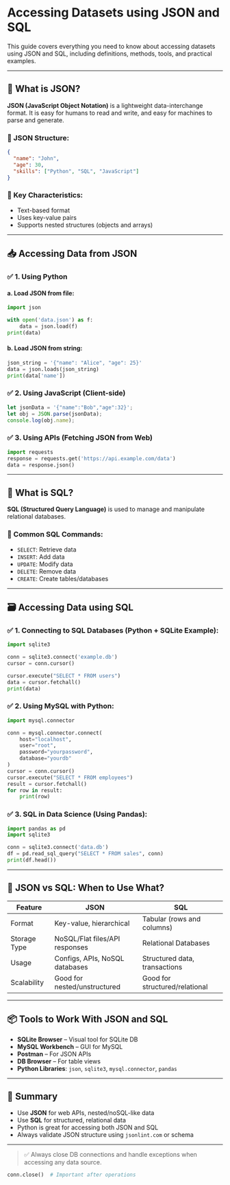# Accessing Datasets using JSON and SQL

This guide covers everything you need to know about accessing datasets using JSON and SQL, including definitions, methods, tools, and practical examples.

---

## 📌 What is JSON?

**JSON (JavaScript Object Notation)** is a lightweight data-interchange format. It is easy for humans to read and write, and easy for machines to parse and generate.

### 🔹 JSON Structure:

```json
{
  "name": "John",
  "age": 30,
  "skills": ["Python", "SQL", "JavaScript"]
}
```

### 🔹 Key Characteristics:

* Text-based format
* Uses key-value pairs
* Supports nested structures (objects and arrays)

---

## 📥 Accessing Data from JSON

### ✅ 1. Using Python

#### a. Load JSON from file:

```python
import json

with open('data.json') as f:
    data = json.load(f)
print(data)
```

#### b. Load JSON from string:

```python
json_string = '{"name": "Alice", "age": 25}'
data = json.loads(json_string)
print(data['name'])
```

### ✅ 2. Using JavaScript (Client-side)

```javascript
let jsonData = '{"name":"Bob","age":32}';
let obj = JSON.parse(jsonData);
console.log(obj.name);
```

### ✅ 3. Using APIs (Fetching JSON from Web)

```python
import requests
response = requests.get('https://api.example.com/data')
data = response.json()
```

---

## 💽 What is SQL?

**SQL (Structured Query Language)** is used to manage and manipulate relational databases.

### 🔹 Common SQL Commands:

* `SELECT`: Retrieve data
* `INSERT`: Add data
* `UPDATE`: Modify data
* `DELETE`: Remove data
* `CREATE`: Create tables/databases

---

## 🗃 Accessing Data using SQL

### ✅ 1. Connecting to SQL Databases (Python + SQLite Example):

```python
import sqlite3

conn = sqlite3.connect('example.db')
cursor = conn.cursor()

cursor.execute("SELECT * FROM users")
data = cursor.fetchall()
print(data)
```

### ✅ 2. Using MySQL with Python:

```python
import mysql.connector

conn = mysql.connector.connect(
    host="localhost",
    user="root",
    password="yourpassword",
    database="yourdb"
)
cursor = conn.cursor()
cursor.execute("SELECT * FROM employees")
result = cursor.fetchall()
for row in result:
    print(row)
```

### ✅ 3. SQL in Data Science (Using Pandas):

```python
import pandas as pd
import sqlite3

conn = sqlite3.connect('data.db')
df = pd.read_sql_query("SELECT * FROM sales", conn)
print(df.head())
```

---

## 🔄 JSON vs SQL: When to Use What?

| Feature      | JSON                           | SQL                            |
| ------------ | ------------------------------ | ------------------------------ |
| Format       | Key-value, hierarchical        | Tabular (rows and columns)     |
| Storage Type | NoSQL/Flat files/API responses | Relational Databases           |
| Usage        | Configs, APIs, NoSQL databases | Structured data, transactions  |
| Scalability  | Good for nested/unstructured   | Good for structured/relational |

---

## 📦 Tools to Work With JSON and SQL

* **SQLite Browser** – Visual tool for SQLite DB
* **MySQL Workbench** – GUI for MySQL
* **Postman** – For JSON APIs
* **DB Browser** – For table views
* **Python Libraries**: `json`, `sqlite3`, `mysql.connector`, `pandas`

---

## 🧠 Summary

* Use **JSON** for web APIs, nested/noSQL-like data
* Use **SQL** for structured, relational data
* Python is great for accessing both JSON and SQL
* Always validate JSON structure using `jsonlint.com` or schema

---

> ✅ Always close DB connections and handle exceptions when accessing any data source.

```python
conn.close()  # Important after operations
```
